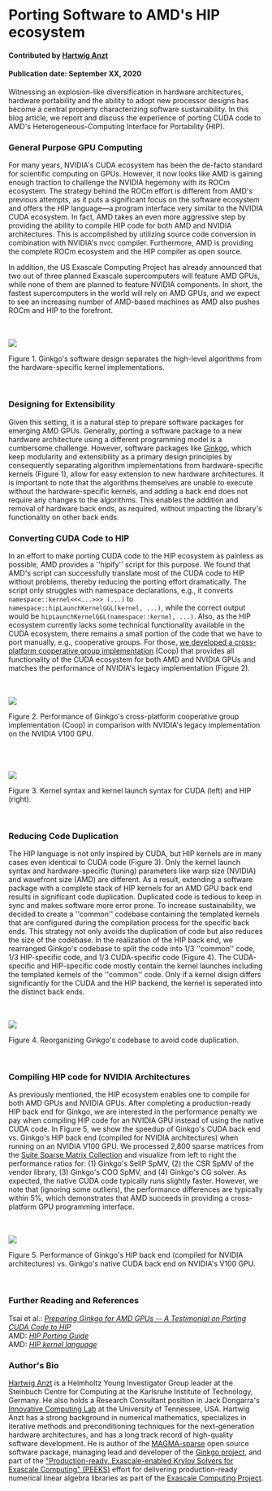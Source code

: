 # Porting Software to AMD's HIP ecosystem

#### Contributed by [Hartwig Anzt](https://hartwiganzt.github.io/ "GitHub Profile")

#### Publication date: September XX, 2020

Witnessing an explosion-like diversification in hardware architectures, hardware portability and the ability to adopt new processor designs has become a central property characterizing software sustainability. In this blog article, we report and discuss the experience of porting CUDA code to AMD's Heterogeneous-Computing Interface for Portability (HIP).

### General Purpose GPU Computing
For many years, NVIDIA's CUDA ecosystem has been the de-facto standard for scientific computing on GPUs. However, it now looks like AMD is gaining enough traction to challenge the NVIDIA hegemony with its ROCm ecosystem. The strategy behind the ROCm effort is different from AMD's previous attempts, as it puts a significant focus on the software ecosystem and offers the HIP language—a program interface very similar to the NVIDIA CUDA ecosystem. In fact, AMD takes an even more aggressive step by providing the ability to compile HIP code for both AMD and NVIDIA architectures. This is accomplished by utilizing source code conversion in combination with NVIDIA's nvcc compiler. Furthermore, AMD is providing the complete ROCm ecosystem and the HIP compiler as open source.

In addition, the US Exascale Computing Project has already announced that two out of three planned Exascale supercomputers will feature AMD GPUs, while none of them are planned to feature NVIDIA components. In short, the fastest supercomputers in the world will rely on AMD GPUs, and we expect to see an increasing number of AMD-based machines as AMD also pushes ROCm and HIP to the forefront.

<br>
<br>
<!--- Image to illustrate the Software Development Cycle --->
<img src='https://github.com/betterscientificsoftware/images/raw/master/ginkgo_overview.png' class='page' /><p class='caption'>Figure 1. Ginkgo's software design separates the high-level algorithms from the hardware-specific kernel implementations.</p>
</p>
<br>

### Designing for Extensibility
Given this setting, it is a natural step to prepare software packages for emerging AMD GPUs. Generally, porting a software package to a new hardware architecture using a different programming model is a cumbersome challenge. However, software packages like [Ginkgo](https://ginkgo-project.github.io/), which keep modularity and extensibility as a primary design principles by consequently separating algorithm implementations from hardware-specific kernels (Figure 1), allow for easy extension to new hardware architectures. It is important to note that the algorithms themselves are unable to execute without the hardware-specific kernels, and adding a back end does not require any changes to the algorithms. This enables the addition and removal of hardware back ends, as required, without impacting the library's functionality on other back ends.

### Converting CUDA Code to HIP
In an effort to make porting CUDA code to the HIP ecosystem as painless as possible, AMD provides a ''hipify'' script for this purpose. We found that AMD's script can successfully translate most of the CUDA code to HIP without problems, thereby reducing the porting effort dramatically. The script only struggles with namespace declarations, e.g., it converts `namespace::kernel<<<...>>> (...)` to `namespace::hipLaunchKernelGGL(kernel, ...)`, while the correct output would be `hipLaunchKernelGGL(namespace::kernel, ...)`. Also, as the HIP ecosystem currently lacks some technical functionality available in the CUDA ecosystem, there remains a small portion of the code that we have to port manually, e.g., cooperative groups. For those, [we developed a cross-platform cooperative group implementation](https://github.com/hartwiganzt/HartwigAnzt.github.io/blob/master/papers/PortingToHip.pdf) (Coop) that provides all functionality of the CUDA ecosystem for both AMD and NVIDIA GPUs and matches the performance of NVIDIA's legacy implementation (Figure 2).

<br>
<br>
<!--- Image to illustrate the Software Development Cycle --->
<img src='https://github.com/betterscientificsoftware/images/raw/master/cooperative_groups.png' class='page' /><p class='caption'>Figure 2. Performance of Ginkgo's cross-platform cooperative group implementation (Coop) in comparison with NVIDIA's legacy implementation on the NVIDIA V100 GPU.</p>
</p>
<br>

<br>
<br>
<!--- Image to illustrate the Software Development Cycle --->
<img src='https://github.com/betterscientificsoftware/images/raw/master/cuda_vs_hip.png' class='page' /><p class='caption'>Figure 3. Kernel syntax and kernel launch syntax for CUDA (left) and HIP (right).</p>
</p>
<br>


### Reducing Code Duplication
The HIP language is not only inspired by CUDA, but HIP kernels are in many cases
even identical to CUDA code (Figure 3). Only the kernel launch syntax and
hardware-specific (tuning) parameters like warp size (NVIDIA) and wavefront size
(AMD) are different. As a result, extending a software package with a complete
stack of HIP kernels for an AMD GPU back end results in significant code
duplication. Duplicated code is tedious to keep in sync and makes software more
error prone. To increase sustainability, we decided to create a ''common''
codebase containing the templated kernels that are configured during the
compilation process for the specific back ends. This strategy not only avoids
the duplication of code but also reduces the size of the codebase. In the
realization of the HIP back end, we rearranged Ginkgo's codebase to split the
code into 1/3 ''common'' code, 1/3 HIP-specific code, and 1/3 CUDA-specific code
(Figure 4). The CUDA-specific and HIP-specific code mostly contain the kernel
launches including the templated kernels of the ''common'' code. Only if a kernel disign differs significantly for the CUDA and the HIP backend, the kernel is seperated into the distinct back ends.

<br>
<br>
<!--- Image to illustrate the Software Development Cycle --->
<img src='https://github.com/betterscientificsoftware/images/raw/master/ginkgo_reorganization.png' class='page' /><p class='caption'>Figure 4. Reorganizing Ginkgo's codebase to avoid code duplication.</p>
</p>
<br>

### Compiling HIP code for NVIDIA Architectures
As previously mentioned, the HIP ecosystem enables one to compile for both AMD GPUs and NVIDIA GPUs. After completing a production-ready HIP back end for Ginkgo, we are interested in the performance penalty we pay when compiling HIP code for an NVIDIA GPU instead of using the native CUDA code. In Figure 5, we show the speedup of Ginkgo's CUDA back end vs. Ginkgo's HIP back end (compiled for NVIDIA architectures) when running on an NVIDIA V100 GPU. We processed 2,800 sparse matrices from the [Suite Sparse Matrix Collection](https://sparse.tamu.edu/) and visualize from left to right the performance ratios for: (1) Ginkgo's SellP SpMV, (2) the CSR SpMV of the vendor library, (3) Ginkgo's COO SpMV, and (4) Ginkgo's CG solver. As expected, the native CUDA code typically runs slightly faster. However, we note that (ignoring some outliers), the performance differences are typically within 5%, which demonstrates that AMD succeeds in providing a cross-platform GPU programming interface.

<br>
<br>
<!--- Image to illustrate HIP's performance portability --->
<img src='https://github.com/betterscientificsoftware/images/raw/master/hip_portability.png' class='page' /><p class='caption'>Figure 5. Performance of Ginkgo's HIP back end (compiled for NVIDIA architectures) vs. Ginkgo's native CUDA back end on NVIDIA's V100 GPU.</p>
</p>
<br>

### Further Reading and References
Tsai et al.: [<i>Preparing Ginkgo for AMD GPUs -- A Testimonial on Porting CUDA Code to HIP</i>](https://github.com/hartwiganzt/HartwigAnzt.github.io/blob/master/papers/PortingToHip.pdf)<br>
AMD: [<i>HIP Porting Guide</i>](https://rocmdocs.amd.com/en/latest/Programming_Guides/HIP-porting-guide.html)<br>
AMD: [<i>HIP kernel
language</i>](https://rocmdocs.amd.com/en/latest/Programming_Guides/Kernel_language.html#kernel-language)



### Author's Bio
[Hartwig Anzt](https://github.com/hartwiganzt) is a Helmholtz Young Investigator Group leader at the Steinbuch Centre for Computing at the Karlsruhe Institute of Technology, Germany. He also holds a Research Consultant position in Jack Dongarra's [Innovative Computing Lab](http://www.icl.utk.edu/) at the University of Tennessee, USA. Hartwig Anzt has a strong background in numerical mathematics, specializes in iterative methods and preconditioning techniques for the next-generation hardware architectures, and has a long track record of high-quality software development. He is author of the [MAGMA-sparse](http://icl.cs.utk.edu/magma/) open source software package, managing lead and developer of the [Ginkgo project](https://ginkgo-project.github.io/), and part of the ["Production-ready, Exascale-enabled Krylov Solvers for Exascale Computing" (PEEKS)](http://icl.utk.edu/peeks/) effort for delivering production-ready numerical linear algebra libraries as part of the [Exascale Computing Project](https://www.exascaleproject.org/).


<!---
Publish: preview
RSS Update: 2019-08-27
Categories: development
Topics: testing, design
Tags: bssw-blog-article
Level: 2
Prerequisites: default
Aggregate: none
--->
